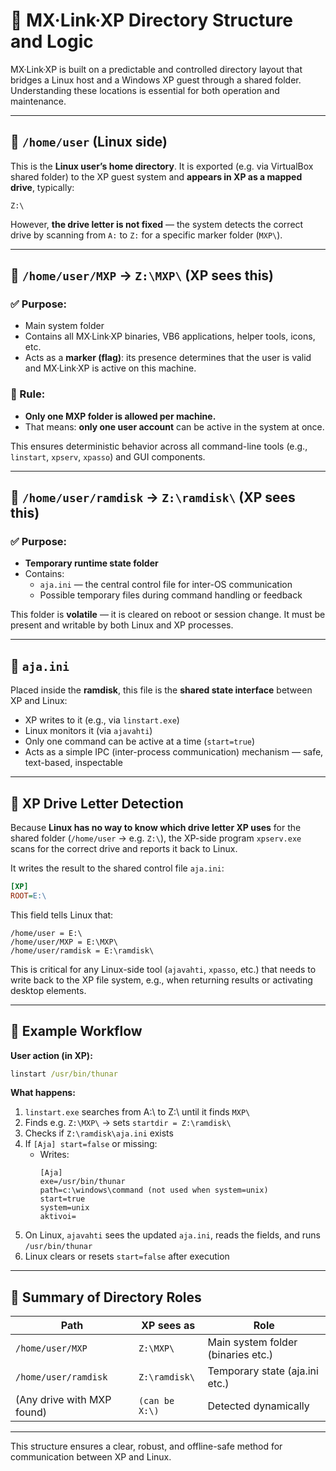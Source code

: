 # 📁 MX·Link·XP Directory Structure and Logic

MX·Link·XP is built on a predictable and controlled directory layout that bridges a Linux host and a Windows XP guest through a shared folder. Understanding these locations is essential for both operation and maintenance.

---

## 📂 `/home/user` (Linux side)

This is the **Linux user’s home directory**. It is exported (e.g. via VirtualBox shared folder) to the XP guest system and **appears in XP as a mapped drive**, typically:

```
Z:\
```

However, **the drive letter is not fixed** — the system detects the correct drive by scanning from `A:` to `Z:` for a specific marker folder (`MXP\`).

---

## 📂 `/home/user/MXP` → `Z:\MXP\` (XP sees this)

### ✅ Purpose:
- Main system folder
- Contains all MX·Link·XP binaries, VB6 applications, helper tools, icons, etc.
- Acts as a **marker (flag)**: its presence determines that the user is valid and MX·Link·XP is active on this machine.

### 🔐 Rule:
- **Only one MXP folder is allowed per machine.**
- That means: **only one user account** can be active in the system at once.

This ensures deterministic behavior across all command-line tools (e.g., `linstart`, `xpserv`, `xpasso`) and GUI components.

---

## 📂 `/home/user/ramdisk` → `Z:\ramdisk\` (XP sees this)

### ✅ Purpose:
- **Temporary runtime state folder**
- Contains:
  - `aja.ini` — the central control file for inter-OS communication
  - Possible temporary files during command handling or feedback

This folder is **volatile** — it is cleared on reboot or session change. It must be present and writable by both Linux and XP processes.

---

## 📄 `aja.ini`

Placed inside the **ramdisk**, this file is the **shared state interface** between XP and Linux:

- XP writes to it (e.g., via `linstart.exe`)
- Linux monitors it (via `ajavahti`)
- Only one command can be active at a time (`start=true`)
- Acts as a simple IPC (inter-process communication) mechanism — safe, text-based, inspectable

---

## 📍 XP Drive Letter Detection

Because **Linux has no way to know which drive letter XP uses** for the shared folder (`/home/user` → e.g. `Z:\`), the XP-side program `xpserv.exe` scans for the correct drive and reports it back to Linux.

It writes the result to the shared control file `aja.ini`:

```ini
[XP]
ROOT=E:\
```

This field tells Linux that:
```
/home/user = E:\
/home/user/MXP = E:\MXP\
/home/user/ramdisk = E:\ramdisk\
```

This is critical for any Linux-side tool (`ajavahti`, `xpasso`, etc.) that needs to write back to the XP file system, e.g., when returning results or activating desktop elements.

---
## 🧠 Example Workflow

**User action (in XP):**
```cmd
linstart /usr/bin/thunar
```

**What happens:**
1. `linstart.exe` searches from A:\ to Z:\ until it finds `MXP\`
2. Finds e.g. `Z:\MXP\` → sets `startdir = Z:\ramdisk\`
3. Checks if `Z:\ramdisk\aja.ini` exists
4. If `[Aja] start=false` or missing:
    - Writes:
      ```
      [Aja]
      exe=/usr/bin/thunar
      path=c:\windows\command (not used when system=unix)
      start=true
      system=unix
      aktivoi=
      ```
5. On Linux, `ajavahti` sees the updated `aja.ini`, reads the fields, and runs `/usr/bin/thunar`
6. Linux clears or resets `start=false` after execution

---

## 🔁 Summary of Directory Roles

| Path                       | XP sees as       | Role                              |
|----------------------------|------------------|-----------------------------------|
| `/home/user/MXP`          | `Z:\MXP\`        | Main system folder (binaries etc.)|
| `/home/user/ramdisk`      | `Z:\ramdisk\`    | Temporary state (aja.ini etc.)    |
| (Any drive with MXP found)| `(can be X:\)`   | Detected dynamically              |

---

This structure ensures a clear, robust, and offline-safe method for communication between XP and Linux.


